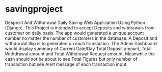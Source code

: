 # savingproject
Desposit And Withdrawal Daily Saving Web Application Using Python (Django}.
This Project is intended to accept Deposits and witdrawals from customer on daily basis. The app would generated a unique account number no 
matter the number of customers in the database. A Deposit and withdrawal Slip is to generated on each transaction. The Admin Dashboard would 
display summary of Current Date/Day Total Deposit amount, Total Withdrawal amount and Total Withdrawal Request amount.
Meanwhile the cash should not be about to see Total Figures but only number of transaction but see Alert message of each 
transaction input.
